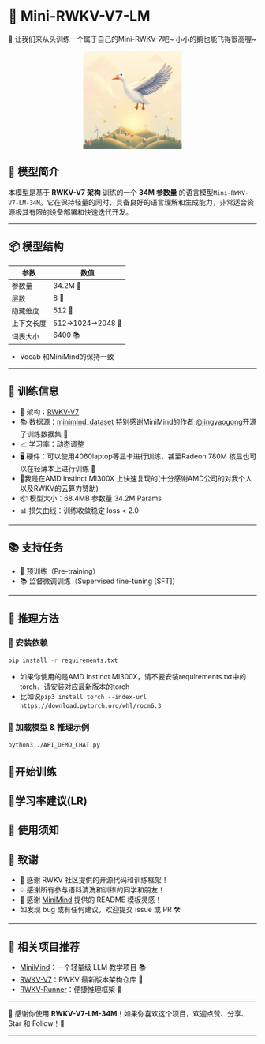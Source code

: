# 🪿 Mini-RWKV-V7-LM 
🚀 让我们来从头训练一个属于自己的Mini-RWKV-7吧~ 小小的鹅也能飞得很高喔~

<div align="center">
  <img src="./miniGoose.png" width="200" height="200" style="display: block; margin: auto;">
</div>

## 🌟 模型简介

本模型是基于 **RWKV-V7 架构** 训练的一个 **34M 参数量** 的语言模型`Mini-RWKV-V7-LM-34M`。它在保持轻量的同时，具备良好的语言理解和生成能力，非常适合资源极其有限的设备部署和快速迭代开发。

---

## 📦 模型结构

| 参数 | 数值 |
|------|------|
| 参数量 | 34.2M 🎯 |
| 层数 | 8 🧱 |
| 隐藏维度 | 512 📐 |
| 上下文长度 | 512->1024->2048 📏 |
| 词表大小 | 6400 📚 |
- Vocab 和MiniMind的保持一致
---

## 🧪 训练信息

- 🪿 架构：[RWKV-V7](https://github.com/BlinkDL/RWKV-LM) 
- 📚 数据源：[minimind_dataset](https://huggingface.co/datasets/jingyaogong/minimind_dataset) 特别感谢MiniMind的作者 [@jingyaogong](https://github.com/jingyaogong)开源了训练数据集 🤗
- 📈 学习率：动态调整  
- 🖥️ 硬件：可以使用4060laptop等显卡进行训练，甚至Radeon 780M 核显也可以在轻薄本上进行训练 🚀  
- 👀我是在AMD Instinct MI300X 上快速复现的(十分感谢AMD公司的对我个人以及RWKV的云算力赞助)
- 📦 模型大小：68.4MB 参数量 34.2M Params
- 📊 损失曲线：训练收敛稳定 loss < 2.0  

---
## 📚 支持任务

- 📝 预训练（Pre-training）
- 📚 监督微调训练（Supervised fine-tuning [SFT]）
---

## 🧰 推理方法

### 🐍 安装依赖

```bash
pip install -r requirements.txt
```
- 如果你使用的是AMD Instinct MI300X，请不要安装requirements.txt中的torch，请安装对应最新版本的torch
- 比如说```pip3 install torch --index-url https://download.pytorch.org/whl/rocm6.3```


### 🧪 加载模型 & 推理示例

```bash
python3 ./API_DEMO_CHAT.py
```

## 🚀开始训练

## 🪿学习率建议(LR)

## 📢 使用须知


## 📢 致谢

- 🙌 感谢 RWKV 社区提供的开源代码和训练框架！
- 💡 感谢所有参与语料清洗和训练的同学和朋友！
- 🚀 感谢 [MiniMind](https://github.com/jingyaogong/minimind) 提供的 README 模板灵感！
- 如发现 bug 或有任何建议，欢迎提交 issue 或 PR 🛠️


---

## 🧩 相关项目推荐

- [MiniMind](https://github.com/jingyaogong/minimind)：一个轻量级 LLM 教学项目 📚
- [RWKV-V7](https://github.com/BlinkDL/RWKV-LM)：RWKV 最新版本架构仓库 🧠
- [RWKV-Runner](https://github.com/wangyuxinwhy/rwkv-runner)：便捷推理框架 🚀

---

🎉 感谢你使用 **RWKV-V7-LM-34M**！如果你喜欢这个项目，欢迎点赞、分享、Star 和 Follow！🌟

--- 